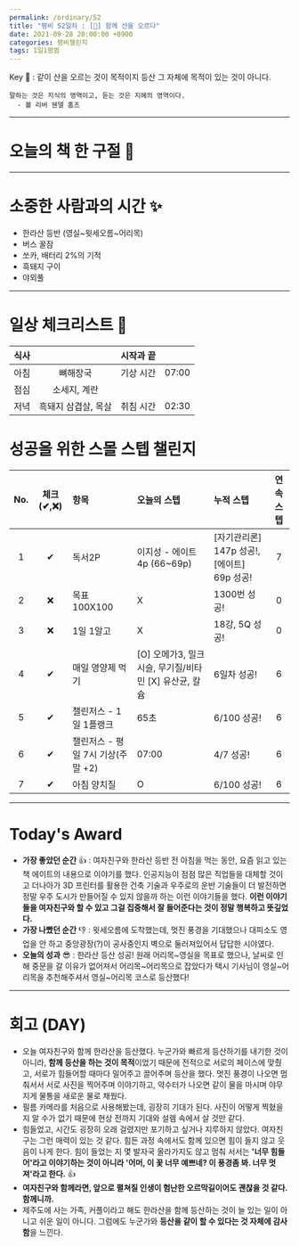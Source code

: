 ```yaml
---
permalink: /ordinary/52
title: "평비 52일차 : [🧳] 함께 산을 오르다"
date: 2021-09-28 20:00:00 +0900
categories: 평비챌린지
tags: 1일1평범
---  
```

Key 🔑 : 같이 산을 오르는 것이 목적이지 등산 그 자체에 목적이 있는 것이 아니다.  
```
말하는 것은 지식의 영역이고, 듣는 것은 지혜의 영역이다.
  - 볼 리버 웬델 홈즈
```

---
# 오늘의 책 한 구절 📕


---
# 소중한 사람과의 시간 ✨
- 한라산 등반 (영실~윗세오름~어리목)  
- 버스 꿀잠  
- 쏘카, 배터리 2%의 기적  
- 흑돼지 구이  
- 야외풀  

---
# 일상 체크리스트 📃

| 식사 |  | 시작과 끝 |  |
|:----:|:----:|:----:|:----:|
| 아침 | 뼈해장국 | 기상 시간 | 07:00 |
| 점심 | 소세지, 계란 |  |  |
| 저녁 | 흑돼지 삼겹살, 목살 | 취침 시간 | 02:30 |

# 성공을 위한 스몰 스텝 챌린지

| No. | 체크(✔,❌) | 항목 | 오늘의 스텝 | 누적 스텝 | 연속 스텝 |
|:----:|:----:|:----|:----|:----|:----:|
| 1 | ✔ | 독서2P | 이지성 - 에이트 4p (66~69p) | [자기관리론] 147p 성공!, [에이트] 69p 성공! | 7 |
| 2 | ❌ | 목표 100X100 | X | 1300번 성공! | 0 |
| 3 | ❌ | 1일 1알고 | X | 18강, 5Q 성공! | 0 |
| 4 | ✔ | 매일 영양제 먹기 | [O] 오메가3, 밀크시슬, 무기질/비타민 [X] 유산균, 칼슘 | 6일차 성공! | 6 |
| 5 | ✔ | 챌린저스 - 1일 1플랭크 | 65초 | 6/100 성공! | 6 |
| 6 | ✔ | 챌린저스 - 평일 7시 기상(주말 +2) | 07:00 | 4/7 성공! | 6 |
| 7 | ✔ | 아침 양치질 | O | 6/100 성공! | 6 |

---
# Today's Award
- **가장 좋았던 순간** 👍 : 여자친구와 한라산 등반 전 아침을 먹는 동안, 요즘 읽고 있는 책 에이트의 내용으로 이야기를 했다. 인공지능이 점점 많은 직업들을 대체할 것이고 더나아가 3D 프린터를 활용한 건축 기술과 우주로의 운반 기술들이 더 발전하면 정말 우주 도시가 만들어질 수 있지 않을까 하는 이런 이야기들을 했다. **이런 이야기들을 여자친구와 할 수 있고 그걸 집중해서 잘 들어준다는 것이 정말 행복하고 뜻깊었다.**  
- **가장 나빴던 순간** 👎 : 윗세오름에 도착했는데, 멋진 풍경을 기대했으나 대피소도 영업을 안 하고 중앙광장(?)이 공사중인지 벽으로 둘러져있어서 답답한 시야였다.
- **오늘의 성과** 😎 : 한라산 등산 성공! 원래 어리목~영실을 목표로 했으나, 날씨로 인해 중문을 갈 이유가 없어져서 어리목~어리목으로 잡았다가 택시 기사님이 영실~어리목을 추천해주셔서 영실~어리목 코스로 등산했다! 

---
# 회고 (DAY)
- 오늘 여자친구와 함께 한라산을 등산했다. 누군가와 빠르게 등산하기를 내기한 것이 아니라, **함께 등산을 하는 것이 목적**이었기 때문에 전적으로 서로의 페이스에 맞췄고, 서로가 힘들어할 때마다 밀어주고 끌어주며 등산을 했다. 멋진 풍경이 나오면 멈춰서서 서로 사진을 찍어주며 이야기하고, 약수터가 나오면 같이 물을 마시며 야무지게 물통을 새로운 물로 채웠다.  
- 필름 카메라를 처음으로 사용해봤는데, 굉장히 기대가 된다. 사진이 어떻게 찍혔을 지 알 수가 없기 때문에 현상 전까지 기대와 설렘 속에서 살 것만 같다.
- 힘들었고, 시간도 굉장히 오래 걸렸지만 포기하고 싶거나 지루하지 않았다. 여자친구는 그런 매력이 있는 것 같다. 힘든 과정 속에서도 함께 있으면 힘이 들지 않고 웃음이 나게 한다. 힘이 들었는 지 몇 발자국 올라가지도 않고 멈춰 서서는 **'너무 힘들어'라고 이야기하는 것이 아니라 '어머, 이 꽃 너무 예쁘네? 이 풍경좀 봐. 너무 멋져'라고 한다.** 👍  
- **여자친구와 함께라면, 앞으로 펼쳐질 인생이 험난한 오르막길이어도 괜찮을 것 같다. 함께니까.**
- 제주도에 사는 가족, 커플이라고 해도 한라산을 함께 등산하는 것이 늘 있는 일이 아니고 쉬운 일이 아니다. 그럼에도 누군가와 **등산을 같이 할 수 있다는 것 자체에 감사함**을 느낀다.  